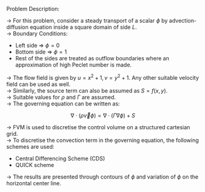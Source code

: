 Problem Description:  

-> For this problem, consider a steady transport of a scalar $\phi$ by advection-diffusion equation inside a square domain of side $L$.  
-> Boundary Conditions:
  - Left side => $\phi = 0$
  - Bottom side => $\phi = 1$
  - Rest of the sides are treated as outflow boundaries where an approximation of high Peclet number is made.  

-> The flow field is given by $u = x^2 + 1, v = y^2 + 1$. Any other suitable velocity field can be used as well.  
-> Similarly, the source term can also be assumed as $S = f(x, y)$.  
-> Suitable values for $\rho$ and $\Gamma$ are assumed.  
-> The governing equation can be written as:

$$\nabla \cdot \left( \rho \vec{v}\phi \right) = \nabla \cdot \left( \Gamma \nabla \phi \right) + S$$

-> FVM is used to discretise the control volume on a structured cartesian grid.  
-> To discretise the convection term in the governing equation, the following schemes are used:
  - Central Differencing Scheme (CDS)
  - QUICK scheme

-> The results are presented through contours of $\phi$ and variation of $\phi$ on the horizontal center line.  
